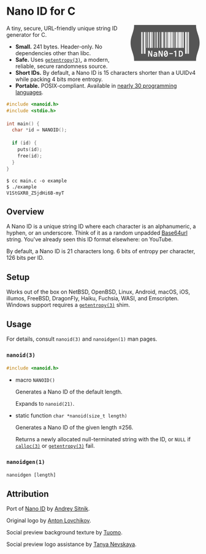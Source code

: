 # Nano ID for C

<img src="logo.svg" align="right" alt="Logo" width="180" height="94">

A tiny, secure, URL-friendly unique string ID generator for C.

- **Small.** 241 bytes. Header-only. No dependencies other than libc.
- **Safe.** Uses [`getentropy(3)`][], a modern, reliable, secure randomness source.
- **Short IDs.** By default, a Nano ID is 15 characters shorter than a UUIDv4 while
  packing 4 bits more entropy.
- **Portable.** POSIX-compliant. Available in [nearly 30 programming languages][ports].

```c
#include <nanoid.h>
#include <stdio.h>

int main() {
  char *id = NANOID();

  if (id) {
    puts(id);
    free(id);
  }
}
```

```
$ cc main.c -o example
$ ./example
V1StGXR8_Z5jdHi6B-myT
```

[ports]: https://github.com/ai/nanoid#other-programming-languages

## Overview

A Nano ID is a unique string ID where each character is an alphanumeric, a
hyphen, or an underscore. Think of it as a random unpadded [Base64url][] string.
You've already seen this ID format elsewhere: on YouTube.

By default, a Nano ID is 21 characters long. 6 bits of entropy per character,
126 bits per ID.

[Base64url]: https://datatracker.ietf.org/doc/html/rfc4648#section-5

## Setup

Works out of the box on NetBSD, OpenBSD, Linux, Android, macOS, iOS, illumos,
FreeBSD, DragonFly, Haiku, Fuchsia, WASI, and Emscripten. Windows support
requires a [`getentropy(3)`][] shim.

## Usage

For details, consult `nanoid(3)` and `nanoidgen(1)` man pages.

### `nanoid(3)`

```c
#include <nanoid.h>
```

- macro `NANOID()`

  Generates a Nano ID of the default length.

  Expands to `nanoid(21)`.

- static function `char *nanoid(size_t length)`

  Generates a Nano ID of the given length ≤256.

  Returns a newly allocated null-terminated string with the ID, or `NULL` if
  [`calloc(3)`][] or [`getentropy(3)`][] fail.

[`calloc(3)`]: https://pubs.opengroup.org/onlinepubs/9799919799/functions/calloc.html
[`getentropy(3)`]: https://pubs.opengroup.org/onlinepubs/9799919799/functions/getentropy.html

### `nanoidgen(1)`

```
nanoidgen [length]
```

## Attribution

Port of [Nano ID](https://github.com/ai/nanoid) by [Andrey Sitnik](https://sitnik.ru).

Original logo by [Anton Lovchikov](https://github.com/antiflasher).

Social preview background texture by [Tuomo](https://x.com/tuomodesign).

Social preview logo assistance by [Tanya Nevskaya](https://github.com/unparalloser).
